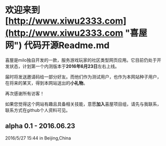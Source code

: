 # 欢迎来到 [http://www.xiwu2333.com](http://www.xiwu2333.com "喜屋网") 代码开源Readme.md #

喜屋是milo独自开发的一款，服务游戏玩家的社区类型网页应用。它目前仍处于开发状态，计划第一个内测版本于**2016年6月23日**左右上线。

届时将发送邀请码给一部分好友。而他们作为测试用户，也作为本网站种子用户，在将来的某天，得到本网站送出的**小礼物**。

再次感谢所有访客！

如果您觉得这个网站有趣且具备相关技能，意愿**加入**喜屋项目组，请先与我联系，联系方式在github个人资料可见。

## alpha 0.1 - 2016.06.23 ##



2016/5/27 15:44 in Beijing,China